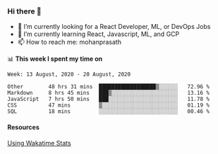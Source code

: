 ### Hi there 👋

- 🔭 I’m currently looking for a React Developer, ML, or DevOps Jobs
- 🌱 I’m currently learning React, Javascript, ML, and GCP
- 📫 How to reach me: mohanprasath

📊 **This week I spent my time on**
<!--START_SECTION:waka-->
```text
Week: 13 August, 2020 - 20 August, 2020

Other        48 hrs 31 mins  ██████████████████▒░░░░░░   72.96 % 
Markdown     8 hrs 45 mins   ███▒░░░░░░░░░░░░░░░░░░░░░   13.16 % 
JavaScript   7 hrs 50 mins   ███░░░░░░░░░░░░░░░░░░░░░░   11.78 % 
CSS          47 mins         ▒░░░░░░░░░░░░░░░░░░░░░░░░   01.19 % 
SQL          18 mins         ░░░░░░░░░░░░░░░░░░░░░░░░░   00.46 % 
```
<!--END_SECTION:waka-->

#### Resources
[Using Wakatime Stats](https://github.com/marketplace/actions/waka-readme)
